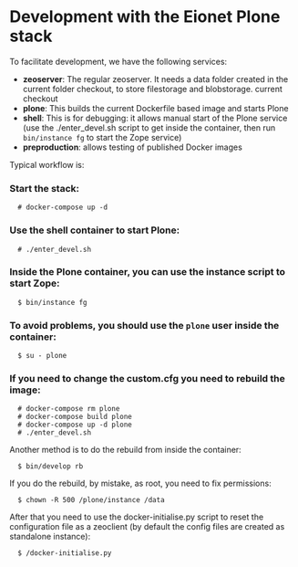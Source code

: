 # Development with the Eionet Plone stack

To facilitate development, we have the following services:

  - **zeoserver**: The regular zeoserver. It needs a data folder created in the
    current folder checkout, to store filestorage and blobstorage.
    current checkout
  - **plone**: This builds the current Dockerfile based image and starts Plone
  - **shell**: This is for debugging: it allows manual start of the Plone service
    (use the ./enter_devel.sh script to get inside the container, then run
    `bin/instance fg` to start the Zope service)
  - **preproduction**: allows testing of published Docker images

Typical workflow is:

### Start the stack:

```
  # docker-compose up -d
```

### Use the shell container to start Plone:
```
  # ./enter_devel.sh
```

### Inside the Plone container, you can use the instance script to start Zope:
```
  $ bin/instance fg
```
### To avoid problems, you should use the ``plone`` user inside the container:
```
  $ su - plone
```
### If you need to change the custom.cfg you need to rebuild the image:
```
  # docker-compose rm plone
  # docker-compose build plone
  # docker-compose up -d plone
  # ./enter_devel.sh
```
Another method is to do the rebuild from inside the container:
```
  $ bin/develop rb
```
If you do the rebuild, by mistake, as root, you need to fix permissions:
```
  $ chown -R 500 /plone/instance /data
```
After that you need to use the docker-initialise.py script to reset the
configuration file as a zeoclient (by default the config files are created as
standalone instance):
```
  $ /docker-initialise.py
```
